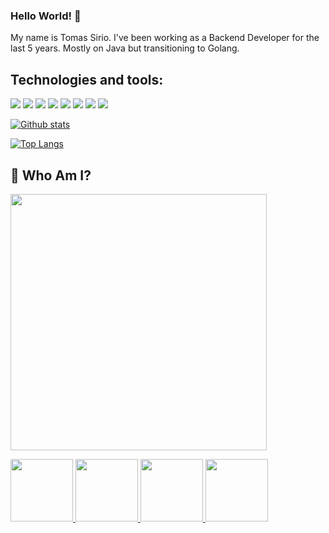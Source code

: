 ### Hello World! 👋

My name is Tomas Sirio. I've been working as a Backend Developer for the last 5 years. Mostly on Java but transitioning to Golang.

## Technologies and tools:

![](https://img.shields.io/badge/OS-Linux-informational?style=flat&logo=<LOGO_NAME>&logoColor=white&color=blue)
![](https://img.shields.io/badge/Editor-VsCode-informational?style=flat&logo=<LOGO_NAME>&logoColor=white&color=orange)
![](https://img.shields.io/badge/Code-Java-informational?style=flat&logo=<LOGO_NAME>&logoColor=white&color=2bbc8a)
![](https://img.shields.io/badge/Code-Golang-informational?style=flat&logo=<LOGO_NAME>&logoColor=white&color=2bbc8a)
![](https://img.shields.io/badge/Code-Bash-informational?style=flat&logo=<LOGO_NAME>&logoColor=white&color=2bbc8a)
![](https://img.shields.io/badge/Cloud-AWS-informational?style=flat&logo=<LOGO_NAME>&logoColor=white&color=red)
![](https://img.shields.io/badge/Framework-SpringBoot-informational?style=flat&logo=<LOGO_NAME>&logoColor=white&color=violet)
![](https://img.shields.io/badge/Tools-Docker-informational?style=flat&logo=<LOGO_NAME>&logoColor=white&color=lightblue)

[![Github stats](https://github-readme-stats.vercel.app/api?username=tomassirio)](https://github.com/anuraghazra/github-readme-stats)

[![Top Langs](https://github-readme-stats.vercel.app/api/top-langs/?username=tomassirio&hide=python,vue&layout=compact)](https://github.com/anuraghazra/github-readme-stats)

## :bust_in_silhouette: Who Am I?

<img src="https://media.discordapp.net/attachments/763140054825697301/763681938652528690/logo-design-branding-logo-tool-open-electronic-1-5f7ed02bc8247.png?width=468&height=468" width="410" height="410" /></p>

  <a href="mailto:tomassirio@gmail.com?Subject=Tomas%20You%20Are%20Amazing!">
      <img src="https://cdn2.downdetector.com/static/uploads/logo/image21.png" width="100"; height="100"/>
  </a>
  <a href="https://www.linkedin.com/in/tomassirio/">
      <img src="https://upload.wikimedia.org/wikipedia/commons/thumb/c/ca/LinkedIn_logo_initials.png/600px-LinkedIn_logo_initials.png?20140125013055" width="100"; height="100"/>
  </a>
  <a href="https://dev.to/tomassirio">
      <img src="https://avatars3.githubusercontent.com/u/13521919?s=280&v=4" width="100"; height="100"/>
  </a>
  <a href="https://www.buymeacoffee.com/tomassirio1">
      <img src="https://i.pinimg.com/originals/60/fd/e8/60fde811b6be57094e0abc69d9c2622a.jpg" width="100"; height="100"/>
  </a>
